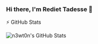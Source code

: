 ### Hi there, I'm Rediet Tadesse 👋
⚡ GitHub Stats

<!-- ### Connect with me 🔭 
  [<img align="left" alt="LinkedIn" width="22px" src="https://cdn.jsdelivr.net/npm/simple-icons@v3/icons/linkedin.svg" />][www.linkedin.com/in/rediet-tadesse-43209013b]  -->

<img align="left" alt="n3wt0n's GitHub Stats" src="https://github-readme-stats.vercel.app/api?username=Reid-T-W&show_icons=true&hide_border=true&count_private=true" />  
  


<!--
**Reid-T-W/Reid-T-W** is a ✨ _special_ ✨ repository because its `README.md` (this file) appears on your GitHub profile.

Here are some ideas to get you started:

- 🔭 I’m currently working on ...
- 🌱 I’m currently learning ...
- 👯 I’m looking to collaborate on ...
- 🤔 I’m looking for help with ...
- 💬 Ask me about ...
- 📫 How to reach me: ...
- 😄 Pronouns: ...
- ⚡ Fun fact: ...
-->
